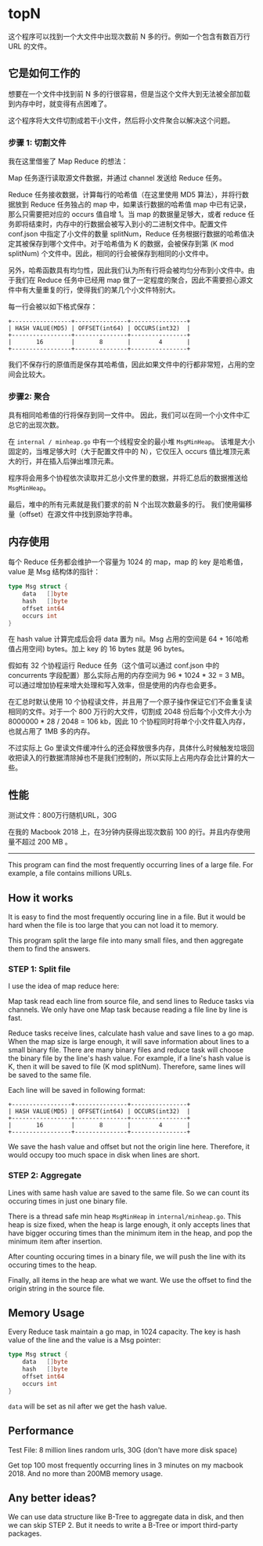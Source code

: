 # topN

这个程序可以找到一个大文件中出现次数前 N 多的行。例如一个包含有数百万行 URL 的文件。

## 它是如何工作的

想要在一个文件中找到前 N 多的行很容易，但是当这个文件大到无法被全部加载到内存中时，就变得有点困难了。

这个程序将大文件切割成若干小文件，然后将小文件聚合以解决这个问题。

### 步骤 1: 切割文件

我在这里借鉴了 Map Reduce 的想法：

Map 任务逐行读取源文件数据，并通过 channel 发送给 Reduce 任务。

Reduce 任务接收数据，计算每行的哈希值（在这里使用 MD5 算法），并将行数据放到 Reduce 任务独占的 map 中，如果该行数据的哈希值 map 中已有记录，那么只需要把对应的 occurs 值自增 1。当 map 的数据量足够大，或者 reduce 任务即将结束时，内存中的行数据会被写入到小的二进制文件中。配置文件 conf.json 中指定了小文件的数量 splitNum，Reduce 任务根据行数据的哈希值决定其被保存到哪个文件中。对于哈希值为 K 的数据，会被保存到第 (K mod splitNum) 个文件中。因此，相同的行会被保存到相同的小文件中。

另外，哈希函数具有均匀性，因此我们认为所有行将会被均匀分布到小文件中。由于我们在 Reduce 任务中已经用 map 做了一定程度的聚合，因此不需要担心源文件中有大量重复的行，使得我们的某几个小文件特别大。

每一行会被以如下格式保存：

```
+-----------------+---------------+----------------+
| HASH VALUE(MD5) | OFFSET(int64) | OCCURS(int32)  |
+-----------------+---------------+----------------+
|       16        |       8       |        4       |
+-----------------+---------------+----------------+
```

我们不保存行的原值而是保存其哈希值，因此如果文件中的行都非常短，占用的空间会比较大。

### 步骤2: 聚合

具有相同哈希值的行将保存到同一文件中。 因此，我们可以在同一个小文件中汇总它的出现次数。

在 `internal / minheap.go` 中有一个线程安全的最小堆 `MsgMinHeap`。 该堆是大小固定的，当堆足够大时（大于配置文件中的 N），它仅压入 occurs 值比堆顶元素大的行，并在插入后弹出堆顶元素。

程序将会用多个协程依次读取并汇总小文件里的数据，并将汇总后的数据推送给`MsgMinHeap`。

最后，堆中的所有元素就是我们要求的前 N 个出现次数最多的行。 我们使用偏移量（offset）在源文件中找到原始字符串。

## 内存使用

每个 Reduce 任务都会维护一个容量为 1024 的 map，map 的 key 是哈希值，value 是 Msg 结构体的指针：

```Go
type Msg struct {
	data   []byte
	hash   []byte
	offset int64
	occurs int
}
```

在 hash value 计算完成后会将 data 置为 nil。Msg 占用的空间是 64 + 16(哈希值占用空间) bytes。加上 key 的 16 bytes 就是 96 bytes。

假如有 32 个协程运行 Reduce 任务（这个值可以通过 conf.json 中的 concurrents 字段配置）那么实际占用的内存空间为 96 * 1024 * 32 = 3 MB。可以通过增加协程来增大处理和写入效率，但是使用的内存也会更多。

在汇总时默认使用 10 个协程读文件，并且用了一个原子操作保证它们不会重复读相同的文件。对于一个 800 万行的大文件，切割成 2048 份后每个小文件大小为 8000000 * 28 / 2048 = 106 kb，因此 10 个协程同时将单个小文件载入内存，也就占用了 1MB 多的内存。

不过实际上 Go 里读文件缓冲什么的还会释放很多内存，具体什么时候触发垃圾回收把读入的行数据清除掉也不是我们控制的，所以实际上占用内存会比计算的大一些。

## 性能

测试文件：800万行随机URL，30G

在我的 Macbook 2018 上，在3分钟内获得出现次数前 100 的行。并且内存使用量不超过 200 MB  。


---

This program can find the most frequently occurring lines of a large file. For example, a file contains millions URLs.

## How it works

It is easy to find the most frequently occuring line in a file. But it would be hard when the file is too large that you can not load it to memory.

This program split the large file into many small files, and then aggregate them to find the answers.

### STEP 1: Split file

I use the idea of map reduce here:

Map task read each line from source file, and send lines to Reduce tasks via channels. We only have one Map task because reading a file line by line is fast.

Reduce tasks receive lines, calculate hash value and save lines to a go map. When the map size is large enough, it will save information about lines to a small binary file. There are many binary files and reduce task will choose the binary file by the line's hash value. For example, if a line's hash value is K, then it will be saved to file (K mod splitNum). Therefore, same lines will be saved to the same file.

Each line will be saved in following format:

```
+-----------------+---------------+----------------+
| HASH VALUE(MD5) | OFFSET(int64) | OCCURS(int32)  |
+-----------------+---------------+----------------+
|       16        |       8       |        4       |
+-----------------+---------------+----------------+
```

We save the hash value and offset but not the origin line here. Therefore, it would occupy too much space in disk when lines are short.

### STEP 2: Aggregate

Lines with same hash value are saved to the same file. So we can count its occuring times in just one binary file. 

There is a thread safe min heap `MsgMinHeap` in `internal/minheap.go`. This heap is size fixed, when the heap is large enough, it only accepts lines that have bigger occuring times than the minimum item in the heap, and pop the minimum item after insertion. 

After counting occuring times in a binary file, we will push the line with its occuring times to the heap.

Finally, all items in the heap are what we want. We use the offset to find the origin string in the source file.

## Memory Usage

Every Reduce task maintain a go map, in 1024 capacity. The key is hash value of the line and the value is a Msg pointer:

```Go
type Msg struct {
	data   []byte
	hash   []byte
	offset int64
	occurs int
}
```

`data` will be set as nil after we get the hash value. 

## Performance

Test File: 8 million lines random urls, 30G (don't have more disk space)

Get top 100 most frequently occurring lines in 3 minutes on my macbook 2018. And no more than 200MB memory usage.

## Any better ideas?

We can use data structure like B-Tree to aggregate data in disk, and then we can skip STEP 2. But it needs to write a B-Tree or import third-party packages.